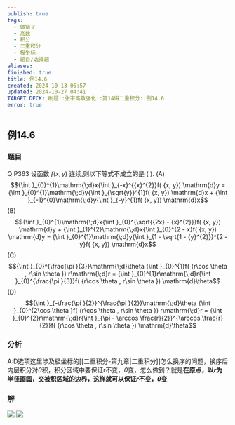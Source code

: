 ```yaml
---
publish: true
tags:
  - 做错了
  - 高数
  - 积分
  - 二重积分
  - 极坐标
  - 题目/选择题
aliases: 
finished: true
title: 例14.6
created: 2024-10-13 06:57
updated: 2024-10-27 04:41
TARGET DECK: 刷题::张宇高数强化::第14讲二重积分::例14.6
error: true
---
```

## 例14.6
### 题目
Q:P363 设函数 $f( {x, y})$ 连续,则以下等式不成立的是 ( ).
(A)
$${\int }_{0}^{1}\mathrm{\;d}x{\int }_{-x}^{{x}^{2}}f( {x, y}) \mathrm{d}y = {\int }_{0}^{1}\mathrm{\;d}y{\int }_{\sqrt{y}}^{1}f( {x, y}) \mathrm{d}x + {\int }_{-1}^{0}\mathrm{\;d}y{\int }_{-y}^{1}f( {x, y}) \mathrm{d}x$$
(B)
$${\int }_{0}^{1}\mathrm{\;d}x{\int }_{0}^{\sqrt{{2x} - {x}^{2}}}f( {x, y}) \mathrm{d}y + {\int }_{1}^{2}\mathrm{\;d}x{\int }_{0}^{2 - x}f( {x, y}) \mathrm{d}y = {\int }_{0}^{1}\mathrm{\;d}y{\int }_{1 - \sqrt{1 - {y}^{2}}}^{2 - y}f( {x, y}) \mathrm{d}x$$
(C)
$${\int }_{0}^{\frac{\pi }{3}}\mathrm{\;d}\theta {\int }_{0}^{1}f( {r\cos \theta , r\sin \theta }) r\mathrm{\;d}r = {\int }_{0}^{1}r\mathrm{\;d}r{\int }_{0}^{\frac{\pi }{3}}f( {r\cos \theta , r\sin \theta }) \mathrm{d}\theta$$
(D)
$${\int }_{-\frac{\pi }{2}}^{\frac{\pi }{2}}\mathrm{\;d}\theta {\int }_{0}^{2\cos \theta }f( {r\cos \theta , r\sin \theta }) r\mathrm{\;d}r = {\int }_{0}^{2}r\mathrm{\;d}r{\int }_{\pi - \arccos \frac{r}{2}}^{\arccos \frac{r}{2}}f( {r\cos \theta , r\sin \theta }) \mathrm{d}\theta$$
### 分析
A:D选项这里涉及极坐标的[[二重积分-第九章|二重积分]]怎么换序的问题，换序后内层积分对$\theta$积，积分区域中要保证r不变，$\theta$变，怎么做到？就是**在原点，以$r$为半径画圆，交被积区域的边界，这样就可以保证$r$不变，$\theta$变**
### 解
![](https://img.hwenyi.tech/202410271236649.webp)
![](https://img.hwenyi.tech/202410271236777.webp)


